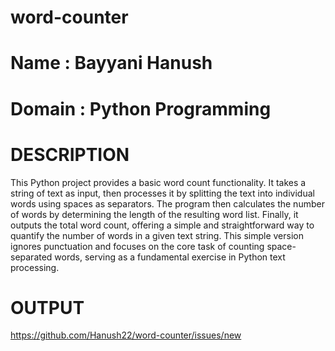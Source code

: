 # word-counter
# Name : Bayyani Hanush
# Domain : Python Programming

# DESCRIPTION

This Python project provides a basic word count functionality. It takes a string of text as input, then processes it by splitting the text into individual words using spaces as separators. The program then calculates the number of words by determining the length of the resulting word list. Finally, it outputs the total word count, offering a simple and straightforward way to quantify the number of words in a given text string. This simple version ignores punctuation and focuses on the core task of counting space-separated words, serving as a fundamental exercise in Python text processing.


# OUTPUT

https://github.com/Hanush22/word-counter/issues/new
